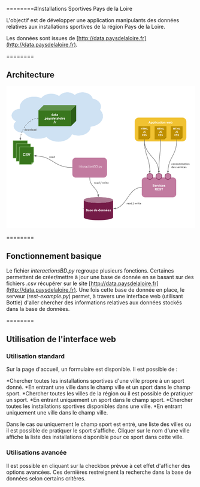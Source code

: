 
========#Installations Sportives Pays de la Loire 


L'objectif est de développer une application manipulants des données relatives aux installations sportives de la région Pays de la Loire.

Les données sont issues de [http://data.paysdelaloire.fr](http://data.paysdelaloire.fr).

========
## Architecture

![architecture.png](img/architecture.png)

========
## Fonctionnement basique

Le fichier *interactionsBD.py* regroupe plusieurs fonctions.
Certaines permettent de créer/mettre à jour une base de donnée en se basant sur des fichiers .csv récupérer sur le site [http://data.paysdelaloire.fr](http://data.paysdelaloire.fr).
Une fois cette base de donnée en place, le serveur (*rest-example.py*) permet, à travers une interface web (utilisant Bottle) d'aller chercher des informations relatives aux données stockés dans la base de données.

========
## Utilisation de l'interface web

### Utilisation standard

Sur la page d'accueil, un formulaire est disponible. Il est possible de : 

*Chercher toutes les installations sportives d'une ville propre à un sport donné.
  *En entrant une ville dans le champ ville et un sport dans le champ sport.
*Chercher toutes les villes de la région ou il est possible de pratiquer un sport.
  *En entrant uniquement un sport dans le champ sport.
*Chercher toutes les installations sportives disponibles dans une ville.
  *En entrant uniquement une ville dans le champ ville.

Dans le cas ou uniquement le champ sport est entré, une liste des villes ou il est possible de pratiquer le sport s'affiche. Cliquer sur le nom d'une ville affiche la liste des installations disponible pour ce sport dans cette ville.

### Utilisations avancée

Il est possible en cliquant sur la checkbox prévue à cet effet d'afficher des options avancées.
Ces dernières restreignent la recherche dans la base de données selon certains critères.
